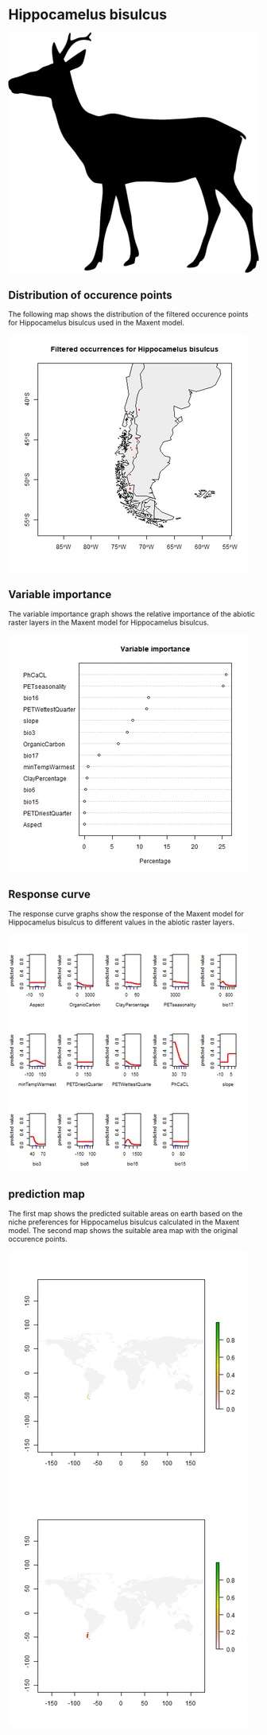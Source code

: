 # Hippocamelus bisulcus 

![](image_taxa.png) 

## Distribution of occurence points 
The following map shows the distribution of the filtered occurence points for Hippocamelus bisulcus used in the Maxent model. 

![](occurrences.png)
    
## Variable importance 
The variable importance graph shows the relative importance of the abiotic raster layers in the  Maxent model for Hippocamelus bisulcus. 

![](valid_maxent_variable_importance.png)
    
## Response curve 
The response curve graphs show the response of the Maxent model for Hippocamelus bisulcus to different values in the abiotic raster layers. 

![](valid_maxent_response_curve.png)
    
## prediction map 
The first map shows the predicted suitable areas on earth based on the niche preferences for Hippocamelus bisulcus calculated in the Maxent model. The second map shows the suitable area map with the original occurence points.

![](prediction_map.png)
![](prediction_occurence_map.png)
    
